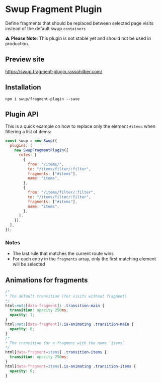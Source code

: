 # Swup Fragment Plugin

Define fragments that should be replaced between selected page visits instead of the default swup `containers`

⚠️ **Please Note**: This plugin is not stable yet and should not be used in production.

## Preview site

https://swup.fragment-plugin.rassohilber.com/

## Installation

```shell
npm i swup/fragment-plugin --save
```

## Plugin API

This is a quick example on how to replace only the element `#items` when filtering a list of items:

```js
const swup = new Swup({
  plugins: [
    new SwupFragmentPlugin({
      rules: [
        {
          from: "/items/",
          to: "/items/filter/:filter",
          fragments: ["#items"],
          name: "items",
        },
        {
          from: "/items/filter/:filter",
          to: "/items/filter/:filter",
          fragments: ["#items"],
          name: "items",
        },
      ],
    }),
  ],
});
```
### Notes

- The last rule that matches the current route wins
- For each entry in the `fragments` array, only the first matching element will be selected

## Animations for fragments

```css
/*
* The default transition (for visits without fragment)
*/
html:not([data-fragment]) .transition-main {
  transition: opacity 250ms;
  opacity: 1;
}
html:not([data-fragment]).is-animating .transition-main {
  opacity: 0;
}
/*
* The transition for a fragment with the name `items`
*/
html[data-fragment=items] .transition-items {
  transition: opacity 250ms;
}
html[data-fragment=items].is-animating .transition-items {
  opacity: 0;
}
```
